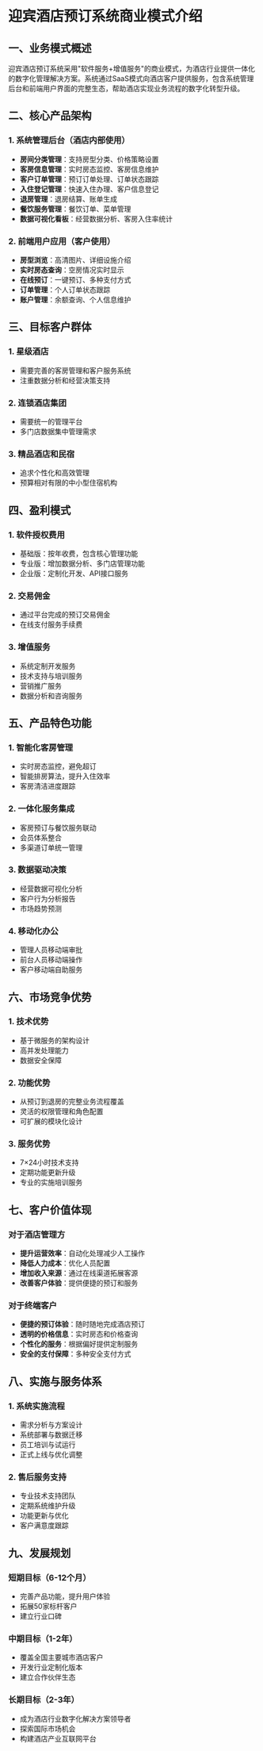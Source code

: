# 迎宾酒店预订系统商业模式介绍

## 一、业务模式概述

迎宾酒店预订系统采用"软件服务+增值服务"的商业模式，为酒店行业提供一体化的数字化管理解决方案。系统通过SaaS模式向酒店客户提供服务，包含系统管理后台和前端用户界面的完整生态，帮助酒店实现业务流程的数字化转型升级。

## 二、核心产品架构

### 1. 系统管理后台（酒店内部使用）

- **房间分类管理**：支持房型分类、价格策略设置
- **客房信息管理**：实时房态监控、客房信息维护
- **客户订单管理**：预订订单处理、订单状态跟踪
- **入住登记管理**：快速入住办理、客户信息登记
- **退房管理**：退房结算、账单生成
- **餐饮服务管理**：餐饮订单、菜单管理
- **数据可视化看板**：经营数据分析、客房入住率统计

### 2. 前端用户应用（客户使用）

- **房型浏览**：高清图片、详细设施介绍
- **实时房态查询**：空房情况实时显示
- **在线预订**：一键预订、多种支付方式
- **订单管理**：个人订单状态跟踪
- **账户管理**：余额查询、个人信息维护

## 三、目标客户群体

### 1. 星级酒店

- 需要完善的客房管理和客户服务系统
- 注重数据分析和经营决策支持

### 2. 连锁酒店集团

- 需要统一的管理平台
- 多门店数据集中管理需求

### 3. 精品酒店和民宿

- 追求个性化和高效管理
- 预算相对有限的中小型住宿机构

## 四、盈利模式

### 1. 软件授权费用

- 基础版：按年收费，包含核心管理功能
- 专业版：增加数据分析、多门店管理功能
- 企业版：定制化开发、API接口服务

### 2. 交易佣金

- 通过平台完成的预订交易佣金
- 在线支付服务手续费

### 3. 增值服务

- 系统定制开发服务
- 技术支持与培训服务
- 营销推广服务
- 数据分析和咨询服务

## 五、产品特色功能

### 1. 智能化客房管理

- 实时房态监控，避免超订
- 智能排房算法，提升入住效率
- 客房清洁进度跟踪

### 2. 一体化服务集成

- 客房预订与餐饮服务联动
- 会员体系整合
- 多渠道订单统一管理

### 3. 数据驱动决策

- 经营数据可视化分析
- 客户行为分析报告
- 市场趋势预测

### 4. 移动化办公

- 管理人员移动端审批
- 前台人员移动端操作
- 客户移动端自助服务

## 六、市场竞争优势

### 1. 技术优势

- 基于微服务的架构设计
- 高并发处理能力
- 数据安全保障

### 2. 功能优势

- 从预订到退房的完整业务流程覆盖
- 灵活的权限管理和角色配置
- 可扩展的模块化设计

### 3. 服务优势

- 7×24小时技术支持
- 定期功能更新升级
- 专业的实施培训服务

## 七、客户价值体现

### 对于酒店管理方

- **提升运营效率**：自动化处理减少人工操作
- **降低人力成本**：优化人员配置
- **增加收入来源**：通过在线渠道拓展客源
- **改善客户体验**：提供便捷的预订和服务

### 对于终端客户

- **便捷的预订体验**：随时随地完成酒店预订
- **透明的价格信息**：实时房态和价格查询
- **个性化的服务**：根据偏好提供定制服务
- **安全的支付保障**：多种安全支付方式

## 八、实施与服务体系

### 1. 系统实施流程

- 需求分析与方案设计
- 系统部署与数据迁移
- 员工培训与试运行
- 正式上线与优化调整

### 2. 售后服务支持

- 专业技术支持团队
- 定期系统维护升级
- 功能更新与优化
- 客户满意度跟踪

## 九、发展规划

### 短期目标（6-12个月）

- 完善产品功能，提升用户体验
- 拓展50家标杆客户
- 建立行业口碑

### 中期目标（1-2年）

- 覆盖全国主要城市酒店客户
- 开发行业定制化版本
- 建立合作伙伴生态

### 长期目标（2-3年）

- 成为酒店行业数字化解决方案领导者
- 探索国际市场机会
- 构建酒店产业互联网平台
